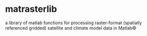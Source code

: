 # matrasterlib
a library of matlab functions for processing raster-format (spatially referenced gridded) satellite and climate model data in Matlab©
